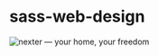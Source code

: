 # sass-web-design
![nexter — your home, your freedom](https://user-images.githubusercontent.com/69782534/162953455-62233fcb-627a-4f8f-bcda-d4c462709556.png)
